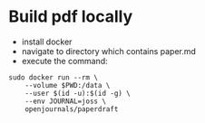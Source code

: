 # Build pdf locally

- install docker
- navigate to directory which contains paper.md
- execute the command:

```
sudo docker run --rm \
    --volume $PWD:/data \
    --user $(id -u):$(id -g) \
    --env JOURNAL=joss \
    openjournals/paperdraft
```